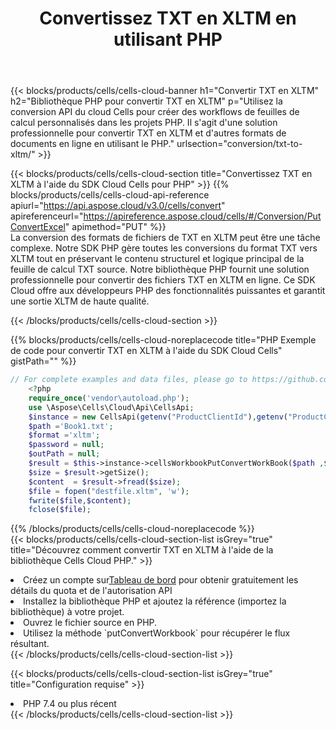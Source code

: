 ﻿---
title:  Convertissez TXT en XLTM en utilisant PHP
description:  Utilisation du SDK Cloud Aspose.Cells pour PHP pour convertir un fichier au format TXT en fichier au format XLTM.
kwords: Excel, Convert TXT to XLTM, REST, PHP
howto: How to convert TXT to XLTM using Aspose.Cells Cloud PHP library.
---
{{< blocks/products/cells/cells-cloud-banner h1="Convertir TXT en XLTM" h2="Bibliothèque PHP pour convertir TXT en XLTM" p="Utilisez la conversion API du cloud Cells pour créer des workflows de feuilles de calcul personnalisés dans les projets PHP. Il s\'agit d\'une solution professionnelle pour convertir TXT en XLTM et d\'autres formats de documents en ligne en utilisant le PHP." urlsection="conversion/txt-to-xltm/" >}}

{{< blocks/products/cells/cells-cloud-section title="Convertissez TXT en XLTM à l\'aide du SDK Cloud Cells pour PHP" >}}
{{% blocks/products/cells/cells-cloud-api-reference apiurl="https://api.aspose.cloud/v3.0/cells/convert" apireferenceurl="https://apireference.aspose.cloud/cells/#/Conversion/PutConvertExcel" apimethod="PUT" %}}
<br/>
La conversion des formats de fichiers de TXT en XLTM peut être une tâche complexe. Notre SDK PHP gère toutes les conversions du format TXT vers XLTM tout en préservant le contenu structurel et logique principal de la feuille de calcul TXT source. Notre bibliothèque PHP fournit une solution professionnelle pour convertir des fichiers TXT en XLTM en ligne. Ce SDK Cloud offre aux développeurs PHP des fonctionnalités puissantes et garantit une sortie XLTM de haute qualité.

{{< /blocks/products/cells/cells-cloud-section >}}

{{% blocks/products/cells/cells-cloud-noreplacecode title="PHP Exemple de code pour convertir TXT en XLTM à l\'aide du SDK Cloud Cells" gistPath="" %}}
 
```php
// For complete examples and data files, please go to https://github.com/aspose-cells-cloud/aspose-cells-cloud-php/
    <?php
    require_once('vendor\autoload.php');
    use \Aspose\Cells\Cloud\Api\CellsApi;
    $instance = new CellsApi(getenv("ProductClientId"),getenv("ProductClientSecret"));
    $path ='Book1.txt';    
    $format ='xltm';
    $password = null;
    $outPath = null;      
    $result = $this->instance->cellsWorkbookPutConvertWorkBook($path ,$format, $password,  $outPath);
    $size = $result->getSize();
    $content  = $result->fread($size);
    $file = fopen("destfile.xltm", 'w');
    fwrite($file,$content);
    fclose($file);
```
 
{{% /blocks/products/cells/cells-cloud-noreplacecode %}}
<br/>
{{< blocks/products/cells/cells-cloud-section-list isGrey="true" title="Découvrez comment convertir TXT en XLTM à l\'aide de la bibliothèque Cells Cloud PHP." >}}
<li> Créez un compte sur<a href="https://dashboard.aspose.cloud/">Tableau de bord</a> pour obtenir gratuitement les détails du quota et de l'autorisation API</li>
<li>Installez la bibliothèque PHP et ajoutez la référence (importez la bibliothèque) à votre projet.</li>
<li>Ouvrez le fichier source en PHP.</li>
<li>Utilisez la méthode `putConvertWorkbook` pour récupérer le flux résultant.</li>
{{< /blocks/products/cells/cells-cloud-section-list >}}

{{< blocks/products/cells/cells-cloud-section-list isGrey="true" title="Configuration requise" >}}
<li>PHP 7.4 ou plus récent</li>
{{< /blocks/products/cells/cells-cloud-section-list >}}
